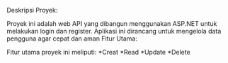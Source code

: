 Deskripsi Proyek:

Proyek ini adalah web API yang dibangun menggunakan ASP.NET untuk melakukan login dan register.
Aplikasi ini dirancang untuk mengelola data pengguna agar cepat dan aman
Fitur Utama:

Fitur utama proyek ini meliputi:
*Creat
*Read
*Update
*Delete
